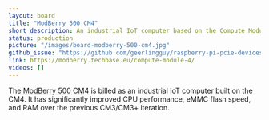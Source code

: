 ```yaml
---
layout: board
title: "ModBerry 500 CM4"
short_description: An industrial IoT computer based on the Compute Module 4.
status: production
picture: "/images/board-modberry-500-cm4.jpg"
github_issue: "https://github.com/geerlingguy/raspberry-pi-pcie-devices/issues/86"
link: https://modberry.techbase.eu/compute-module-4/
videos: []
---
```

The [ModBerry 500 CM4](https://modberry.techbase.eu/compute-module-4/) is billed as an industrial IoT computer built on the CM4. It has significantly improved CPU performance, eMMC flash speed, and RAM over the previous CM3/CM3+ iteration.
